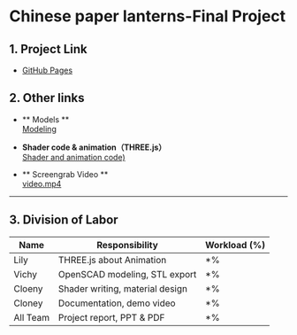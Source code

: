 # Chinese paper lanterns-Final Project

## 1. Project Link

- [GitHub Pages](http://Cloeny.github.io)

## 2. Other links

- ** Models **  
  [Modeling](https://github.com/Cloeny/Cloeny.github.io/tree/main/model)

- **Shader code & animation（THREE.js）**  
  [Shader and animation code)](https://github.com/Cloeny/Cloeny.github.io/blob/main/index.html)

- ** Screengrab Video **  
  [video.mp4](https://github.com/Cloeny/Cloeny.github.io/blob/main/Video/video.mp4)

---

## 3. Division of Labor
| Name      | Responsibility                        | Workload (%) |
|-----------|---------------------------------------|--------------|
| Lily      | THREE.js about Animation              | *%          |
| Vichy     | OpenSCAD modeling, STL export         | *%          |
| Cloeny    | Shader writing, material design       | *%          |
| Cloney    | Documentation, demo video             | *%           |
| All Team  | Project report, PPT & PDF             | *%           |
